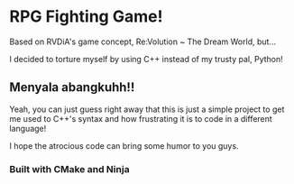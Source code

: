 # RPG Fighting Game!
Based on RVDiA's game concept, Re:Volution ~ The Dream World, but...

I decided to torture myself by using C++ instead of my trusty pal, Python!
## Menyala abangkuhh!!

Yeah, you can just guess right away that this is just a simple project 
to get me used to C++'s syntax and how frustrating it is to code in a different language!

I hope the atrocious code can bring some humor to you guys.

### Built with CMake and Ninja